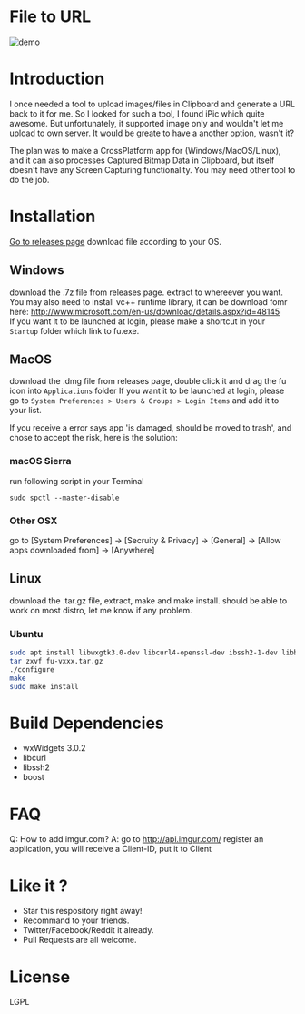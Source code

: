 # File to URL

![demo](https://github.com/klesh/fu/raw/master/example.gif)
# Introduction

I once needed a tool to upload images/files in Clipboard and generate a URL back to it for me. So I looked for such a tool, I found iPic which quite awesome. But unfortunately, it supported image only and wouldn't let me upload to own server. It would be greate to have a another option, wasn't it?   

The plan was to make a CrossPlatform app for (Windows/MacOS/Linux), and it can also processes Captured Bitmap Data in Clipboard, but itself doesn't have any Screen Capturing functionality. You may need other tool to do the job.

# Installation

[Go to releases page](https://github.com/klesh/fu/releases) download file according to your OS.

## Windows

  download the .7z file from releases page. extract to whereever you want.   
  You may also need to install vc++ runtime library, it can be download fomr here: http://www.microsoft.com/en-us/download/details.aspx?id=48145   
  If you want it to be launched at login, please make a shortcut in your `Startup` folder which link to fu.exe.

## MacOS

  download the .dmg file from releases page, double click it and drag the fu icon into `Applications` folder
  If you want it to be launched at login, please go to `System Preferences > Users & Groups > Login Items` and add it to your list.

  If you receive a error says app 'is damaged, should be moved to trash', and chose to accept the risk, here is the solution:

  ### macOS Sierra
  run following script in your Terminal
  ```
  sudo spctl --master-disable
  ```

  ### Other OSX
  go to [System Preferences] -> [Secruity & Privacy] -> [General] -> [Allow apps downloaded from] -> [Anywhere]

## Linux

  download the .tar.gz file, extract, make and make install.
  should be able to work on most distro, let me know if any problem.

### Ubuntu
```bash
sudo apt install libwxgtk3.0-dev libcurl4-openssl-dev ibssh2-1-dev libboost1.61-dev libappindicator3-dev
tar zxvf fu-vxxx.tar.gz
./configure
make
sudo make install
```

# Build Dependencies

  * wxWidgets 3.0.2
  * libcurl
  * libssh2
  * boost

# FAQ

   Q: How to add imgur.com?
   A: go to http://api.imgur.com/ register an application, you will receive a Client-ID, put it to Client

# Like it ?

  * Star this respository right away!
  * Recommand to your friends.
  * Twitter/Facebook/Reddit it already.
  * Pull Requests are all welcome.

# License

LGPL
